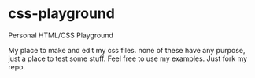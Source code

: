 # css-playground
Personal HTML/CSS Playground

My place to make and edit my css files. none of these have any purpose, just a place to test some stuff. Feel free to use my examples. Just fork my repo.
